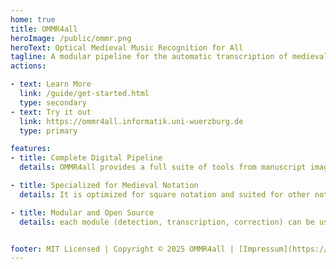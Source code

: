 ```yaml
---
home: true
title: OMMR4all
heroImage: /public/ommr.png
heroText: Optical Medieval Music Recognition for All
tagline: A modular pipeline for the automatic transcription of medieval music notation
actions:

- text: Learn More
  link: /guide/get-started.html
  type: secondary
- text: Try it out
  link: https://ommr4all.informatik.uni-wuerzburg.de
  type: primary

features:
- title: Complete Digital Pipeline
  details: OMMR4all provides a full suite of tools from manuscript image preprocessing to editable digital chant encodings in MEI format.

- title: Specialized for Medieval Notation
  details: It is optimized for square notation and suited for other notations.

- title: Modular and Open Source
  details: each module (detection, transcription, correction) can be used independently and integrated into your own workflows.


footer: MIT Licensed | Copyright © 2025 OMMR4all | [Impressum](https://www.uni-wuerzburg.de/sonstiges/impressum/)
---
```

